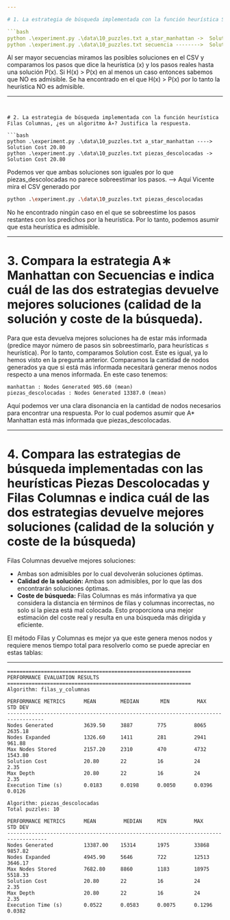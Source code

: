 ```yaml
---

# 1. La estrategia de búsqueda implementada con la función heurística Secuencias, ¿es un algoritmo A∗? Justifica la respuesta.

```bash
python .\experiment.py .\data\10_puzzles.txt a_star_manhattan ->  Solution Cost 20.80
python .\experiment.py .\data\10_puzzles.txt secuencia -------->  Solution Cost 25.40
```

Al ser mayor secuencias miramos las posibles soluciones en el CSV y comparamos los pasos que dice la heurística (x) y los pasos reales hasta una solución P(x).
Si H(x) > P(x) en al menos un caso entonces sabemos que NO es admisible.
Se ha encontrado en el que H(x) > P(x) por lo tanto la heurística NO es admisible.

---
```


# 2. La estrategia de búsqueda implementada con la función heurística Filas Columnas, ¿es un algoritmo A∗? Justifica la respuesta.

```bash
python .\experiment.py .\data\10_puzzles.txt a_star_manhattan ---->  Solution Cost 20.80
python .\experiment.py .\data\10_puzzles.txt piezas_descolocadas ->  Solution Cost 20.80
```

Podemos ver que ambas soluciones son iguales por lo que piezas_descolocadas no parece sobreestimar los pasos.
--> Aquí Vicente mira el CSV generado por

```bash
python .\experiment.py .\data\10_puzzles.txt piezas_descolocadas
```

No he encontrado ningún caso en el que se sobreestime los pasos restantes con los predichos por la heurística.
Por lo tanto, podemos asumir que esta heurística es admisible.

---

# 3. Compara la estrategia A∗ Manhattan con Secuencias e indica cuál de las dos estrategias devuelve mejores soluciones (calidad de la solución y coste de la búsqueda).

Para que esta devuelva mejores soluciones ha de estar más informada (predice mayor número de pasos sin sobreestimarlo, para heurísticas ≤ heurística).
Por lo tanto, comparamos Solution cost. Este es igual, ya lo hemos visto en la pregunta anterior.
Comparamos la cantidad de nodos generados ya que si está más informada necesitará generar menos nodos respecto a una menos informada.
En este caso tenemos:

```
manhattan : Nodes Generated 905.60 (mean)
piezas_descolocadas : Nodes Generated 13387.0 (mean)
```

Aquí podemos ver una clara disonancia en la cantidad de nodos necesarios para encontrar una respuesta.
Por lo cual podemos asumir que A* Manhattan está más informada que piezas_descolocadas.

---

# 4. Compara las estrategias de búsqueda implementadas con las heurísticas Piezas Descolocadas y Filas Columnas e indica cuál de las dos estrategias devuelve mejores soluciones (calidad de la solución y coste de la búsqueda)

Filas Columnas devuelve mejores soluciones:

* Ambas son admisibles por lo cual devolverán soluciones óptimas.
* **Calidad de la solución:** Ambas son admisibles, por lo que las dos encontrarán soluciones óptimas.
* **Coste de búsqueda:** Filas Columnas es más informativa ya que considera la distancia en términos de filas y columnas incorrectas, no solo si la pieza está mal colocada. Esto proporciona una mejor estimación del coste real y resulta en una búsqueda más dirigida y eficiente.


El método Filas y Columnas es mejor ya que este genera menos nodos y requiere menos tiempo total para resolverlo como se puede apreciar en estas tablas:

---

```
============================================================
PERFORMANCE EVALUATION RESULTS
============================================================
Algorithm: filas_y_columnas

PERFORMANCE METRICS      MEAN        MEDIAN       MIN         MAX         STD DEV
----------------------------------------------------------------------------------
Nodes Generated          3639.50     3887        775         8065        2635.18
Nodes Expanded           1326.60     1411        281         2941        961.88
Max Nodes Stored         2157.20     2310        470         4732        1543.80
Solution Cost            20.80       22          16          24          2.35
Max Depth                20.80       22          16          24          2.35
Execution Time (s)       0.0183      0.0198      0.0050      0.0396      0.0126

Algorithm: piezas_descolocadas
Total puzzles: 10

PERFORMANCE METRICS      MEAN         MEDIAN     MIN         MAX         STD DEV
-----------------------------------------------------------------------------------
Nodes Generated          13387.00    15314       1975        33868       9857.82
Nodes Expanded           4945.90     5646        722         12513       3646.17
Max Nodes Stored         7682.80     8860        1183        18975       5518.33
Solution Cost            20.80       22          16          24          2.35
Max Depth                20.80       22          16          24          2.35
Execution Time (s)       0.0522      0.0583      0.0075      0.1296      0.0382
```
